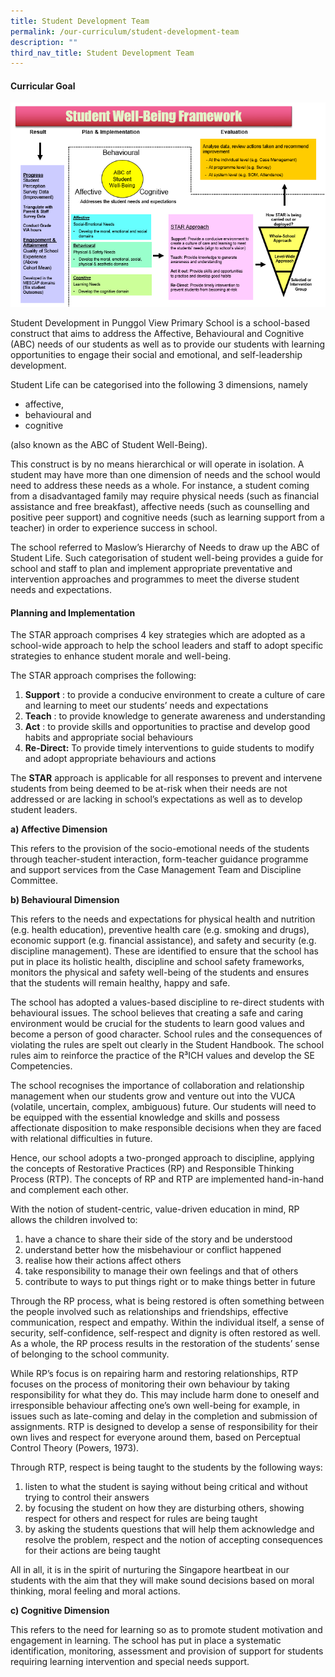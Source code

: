 ```yaml
---
title: Student Development Team
permalink: /our-curriculum/student-development-team
description: ""
third_nav_title: Student Development Team
---
```

#### Curricular Goal

![student well-being framework](/images/student%20well%20being%20framework.png)

Student Development in Punggol View Primary School is a school-based construct that aims to address the Affective, Behavioural and Cognitive (ABC) needs of our students as well as to provide our students with learning opportunities to engage their social and emotional, and self-leadership development. 

  

Student Life can be categorised into the following 3 dimensions, namely  

*   affective, 
*   behavioural and 
*   cognitive 

(also known as the ABC of Student Well-Being). 

  

This construct is by no means hierarchical or will operate in isolation. A student may have more than one dimension of needs and the school would need to address these needs as a whole. For instance, a student coming from a disadvantaged family may require physical needs (such as financial assistance and free breakfast), affective needs (such as counselling and positive peer support) and cognitive needs (such as learning support from a teacher) in order to experience success in school.

  

The school referred to Maslow’s Hierarchy of Needs to draw up the ABC of Student Life. Such categorisation of student well-being provides a guide for school and staff to plan and implement appropriate preventative and intervention approaches and programmes to meet the diverse student needs and expectations.

#### Planning and Implementation

The STAR approach comprises 4 key strategies which are adopted as a school-wide approach to help the school leaders and staff to adopt specific strategies to enhance student morale and well-being. 

  

The STAR approach comprises the following:

1.  **Support** : to provide a conducive environment to create a culture of care and learning to meet our students’ needs and expectations
2.  **Teach** : to provide knowledge to generate awareness and understanding
3.  **Act** : to provide skills and opportunities to practise and develop good habits and appropriate social behaviours 
4.  **Re-Direct:** To provide timely interventions to guide students to modify and adopt appropriate behaviours and actions

  

The **STAR** approach is applicable for all responses to prevent and intervene students from being deemed to be at-risk when their needs are not addressed or are lacking in school’s expectations as well as to develop student leaders.

  

**a) Affective Dimension**

  

This refers to the provision of the socio-emotional needs of the students through teacher-student interaction, form-teacher guidance programme and support services from the Case Management Team and Discipline Committee.

  

  

**b) Behavioural Dimension**

  

This refers to the needs and expectations for physical health and nutrition (e.g. health education), preventive health care (e.g. smoking and drugs), economic support (e.g. financial assistance), and safety and security (e.g. discipline management). These are identified to ensure that the school has put in place its holistic health, discipline and school safety frameworks, monitors the physical and safety well-being of the students and ensures that the students will remain healthy, happy and safe.

  

The school has adopted a values-based discipline to re-direct students with behavioural issues. The school believes that creating a safe and caring environment would be crucial for the students to learn good values and become a person of good character. School rules and the consequences of violating the rules are spelt out clearly in the Student Handbook. The school rules aim to reinforce the practice of the R³ICH values and develop the SE Competencies.

  

The school recognises the importance of collaboration and relationship management when our students grow and venture out into the VUCA (volatile, uncertain, complex, ambiguous) future. Our students will need to be equipped with the essential knowledge and skills and possess affectionate disposition to make responsible decisions when they are faced with relational difficulties in future. 

  

Hence, our school adopts a two-pronged approach to discipline, applying the concepts of Restorative Practices (RP) and Responsible Thinking Process (RTP). The concepts of RP and RTP are implemented hand-in-hand and complement each other. 

With the notion of student-centric, value-driven education in mind, RP allows the children involved to:

1.  have a chance to share their side of the story and be understood
2.  understand better how the misbehaviour or conflict happened 
3.  realise how their actions affect others
4.  take responsibility to manage their own feelings and that of others
5.  contribute to ways to put things right or to make things better in future

  

Through the RP process, what is being restored is often something between the people involved such as relationships and friendships, effective communication, respect and empathy. Within the individual itself, a sense of security, self-confidence, self-respect and dignity is often restored as well. As a whole, the RP process results in the restoration of the students’ sense of belonging to the school community. 

  

While RP’s focus is on repairing harm and restoring relationships, RTP focuses on the process of monitoring their own behaviour by taking responsibility for what they do. This may include harm done to oneself and irresponsible behaviour affecting one’s own well-being for example, in issues such as late-coming and delay in the completion and submission of assignments. RTP is designed to develop a sense of responsibility for their own lives and respect for everyone around them, based on Perceptual Control Theory (Powers, 1973).

  

Through RTP, respect is being taught to the students by the following ways:

1.  listen to what the student is saying without being critical and without trying to control their answers
2.  by focusing the student on how they are disturbing others, showing respect for others and respect for rules are being taught
3.  by asking the students questions that will help them acknowledge and resolve the problem, respect and the notion of accepting consequences for their actions are being taught

  

All in all, it is in the spirit of nurturing the Singapore heartbeat in our students with the aim that they will make sound decisions based on moral thinking, moral feeling and moral actions.

  
**c) Cognitive Dimension**

This refers to the need for learning so as to promote student motivation and engagement in learning. The school has put in place a systematic identification, monitoring, assessment and provision of support for students requiring learning intervention and special needs support.